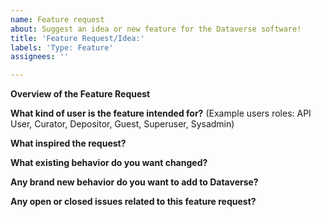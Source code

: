 ```yaml
---
name: Feature request
about: Suggest an idea or new feature for the Dataverse software!
title: 'Feature Request/Idea:'
labels: 'Type: Feature'
assignees: ''

---
```


<!--
Thank you for contributing to the Dataverse Project through the creation of a feature request!

More information on ideas/feature requests and contributions can be found in the "Contributing to Dataverse" page:
https://github.com/IQSS/dataverse/blob/develop/CONTRIBUTING.md#ideasfeature-requests

Please fill out as much of the template as you can.
Start below this comment section.
-->

**Overview of the Feature Request**


**What kind of user is the feature intended for?**
(Example users roles: API User, Curator, Depositor, Guest, Superuser, Sysadmin)


**What inspired the request?**


**What existing behavior do you want changed?**


**Any brand new behavior do you want to add to Dataverse?**


**Any open or closed issues related to this feature request?**
